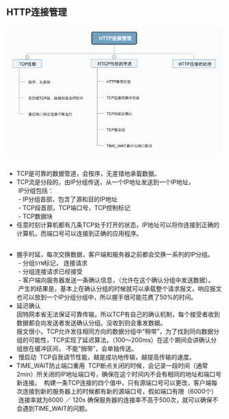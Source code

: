 ## HTTP连接管理
![](../images/HTTP连接管理.png)

## 
- TCP是可靠的数据管道，会按序，无差错地承载数据。
- TCP流是分段的，由IP分组传送，从一个IP地址发送到一个IP地址，   
  IP分组包括：   
  - IP分组首部，包含了源和目的IP地址   
  - TCP段首部，TCP端口号，TCP控制标记   
  - TCP数据块   
- 任意时刻计算机都有几条TCP处于打开的状态，IP地址可以将你连接到正确的计算机，而端口号可以连接到正确的应用程序。  
##   
- 握手时延，每次交换数据，客户端和服务器之前都会交换一系列的IP分组。   
  - 分组`SYN`标记， 连接请求   
  - 分组连接请求已经接受   
  - 客户端向服务器发送一条确认信息，（允许在这个确认分组中发送数据）。   
  产生的结果是，基本上在确认分组的时候就可以承载整个请求报文，响应报文也可以放到一个IP分组分组中，所以握手很可能花费了50%的时间。   
- 延迟确认   
 因特网本省无法保证可靠传输，所以TCP有自己的确认机制，每个接受者收到数据都会向发送者发送确认分组。没收到则会重发数据。   
 报文很小，TCP允许发往相同方向的数据分组中“稍带”，为了找到同向数据分组的可能性，TCP实现了延迟算法，（100～200ms）在这个期间会讲确认分组放在缓冲区间，  不能“捎带”，会单独传送。      
-  慢启动
  TCP自我调节性能，越是成功地传输，越提高传输的速度。
- TIME_WAIT防止端口重用
  TCP断点关闭的时候，会记录一段时间（通常 2min）所关闭的IP地址端口号，确保在这个时间内不会有相同的地址和端口号新连接。
  构建一条TCP连接的四个值中，只有源端口号可以更改，客户端每次连接到新的服务器上的时候都有新的源端口号，假如端口有限（6000个）   
  连接率就为6000 ／ 120s 确保服务器的连接率不高于500次，就可以确保不会遇到TIME_WAIT的问题。

